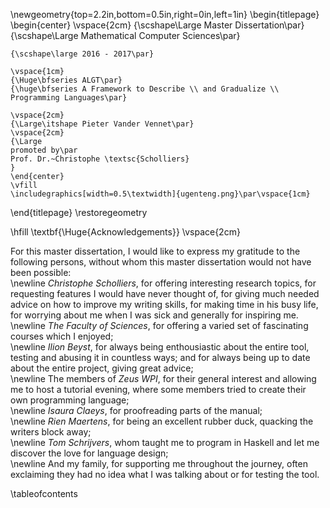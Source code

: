 \newgeometry{top=2.2in,bottom=0.5in,right=0in,left=1in}
\begin{titlepage}
	\begin{center}
	\vspace{2cm}
	{\scshape\Large Master Dissertation\par}
	{\scshape\Large Mathematical Computer Sciences\par}

	{\scshape\large 2016 - 2017\par}

	\vspace{1cm}
	{\Huge\bfseries ALGT\par}
	{\huge\bfseries A Framework to Describe \\ and Gradualize \\ Programming Languages\par}

	\vspace{2cm}
	{\Large\itshape Pieter Vander Vennet\par}
	\vspace{2cm}
	{\Large
	promoted by\par
	Prof. Dr.~Christophe \textsc{Scholliers}
	}
	\end{center}
	\vfill
	\includegraphics[width=0.5\textwidth]{ugenteng.png}\par\vspace{1cm}

\end{titlepage}
\restoregeometry

\hfill \textbf{\Huge{Acknowledgements}}
\vspace{2cm}

For this master dissertation, I would like to express my gratitude to the following persons, without whom this master dissertation would not have been possible:  
\newline
_Christophe Scholliers_, for offering interesting research topics, for requesting features I would have never thought of, for giving much needed advice on how to improve my writing skills, for making time in his busy life, for worrying about me when I was sick and generally for inspiring me.   
\newline
_The Faculty of Sciences_, for offering a varied set of fascinating courses which I enjoyed;   
\newline
_Ilion Beyst_, for always being enthousiastic about the entire tool, testing and abusing it in countless ways; and for always being up to date about the entire project, giving great advice;  
\newline
The members of _Zeus WPI_, for their general interest and allowing me to host a tutorial evening, where some members tried to create their own programming language;  
\newline
_Isaura Claeys_, for proofreading parts of the manual;  
\newline
_Rien Maertens_, for being an excellent rubber duck, quacking the writers block away;  
\newline
_Tom Schrijvers_, whom taught me to program in Haskell and let me discover the love for language design;   
\newline
And my family, for supporting me throughout the journey, often exclaiming they had no idea what I was talking about or for testing the tool.


\tableofcontents



